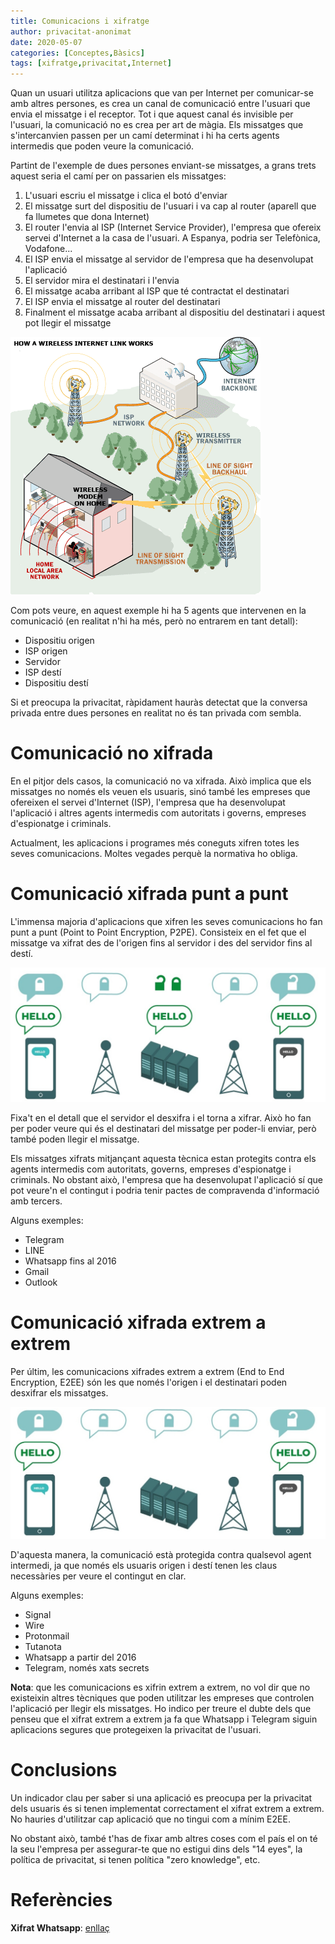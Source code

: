 ```yaml
---
title: Comunicacions i xifratge
author: privacitat-anonimat
date: 2020-05-07
categories: [Conceptes,Bàsics]
tags: [xifratge,privacitat,Internet]
---
```


Quan un usuari utilitza aplicacions que van per Internet per comunicar-se amb altres persones, es crea un canal de comunicació entre l'usuari que envia el missatge i el receptor. Tot i que aquest canal és invisible per l'usuari, la comunicació no es crea per art de màgia. Els missatges que s'intercanvien passen per un camí determinat i hi ha certs agents intermedis que poden veure la comunicació.

Partint de l'exemple de dues persones enviant-se missatges, a grans trets aquest seria el camí per on passarien els missatges:
1. L'usuari escriu el missatge i clica el botó d'enviar
2. El missatge surt del dispositiu de l'usuari i va cap al router (aparell que fa llumetes que dona Internet)
3. El router l'envia al ISP (Internet Service Provider), l'empresa que ofereix servei d'Internet a la casa de l'usuari. A Espanya, podria ser Telefònica, Vodafone...
4. El ISP envia el missatge al servidor de l'empresa que ha desenvolupat l'aplicació
5. El servidor mira el destinatari i l'envia
6. El missatge acaba arribant al ISP que té contractat el destinatari
7. El ISP envia el missatge al router del destinatari
8. Finalment el missatge acaba arribant al dispositiu del destinatari i aquest pot llegir el missatge

![](https://raw.githubusercontent.com/privacitat-anonimat/privacitat-anonimat.github.io/master/img/2020-05-07-comunicacions_xifrat/isp.jpg)

Com pots veure, en aquest exemple hi ha 5 agents que intervenen en la comunicació (en realitat n'hi ha més, però no entrarem en tant detall):
* Dispositiu origen
* ISP origen
* Servidor
* ISP destí
* Dispositiu destí

Si et preocupa la privacitat, ràpidament hauràs detectat que la conversa privada entre dues persones en realitat no és tan privada com sembla.

# Comunicació no xifrada
En el pitjor dels casos, la comunicació no va xifrada. Això implica que els missatges no només els veuen els usuaris, sinó també les empreses que ofereixen el servei d'Internet (ISP), l'empresa que ha desenvolupat l'aplicació i altres agents intermedis com autoritats i governs, empreses d'espionatge i criminals.

Actualment, les aplicacions i programes més coneguts xifren totes les seves comunicacions. Moltes vegades perquè la normativa ho obliga.

# Comunicació xifrada punt a punt
L'immensa majoria d'aplicacions que xifren les seves comunicacions ho fan punt a punt (Point to Point Encryption, P2PE). Consisteix en el fet que el missatge va xifrat des de l'origen fins al servidor i des del servidor fins al destí.

![](https://raw.githubusercontent.com/privacitat-anonimat/privacitat-anonimat.github.io/master/img/2020-05-07-comunicacions_xifrat/p2pe.jpg)

Fixa't en el detall que el servidor el desxifra i el torna a xifrar. Això ho fan per poder veure qui és el destinatari del missatge per poder-li enviar, però també poden llegir el missatge.

Els missatges xifrats mitjançant aquesta tècnica estan protegits contra els agents intermedis com autoritats, governs, empreses d'espionatge i criminals. No obstant això, l'empresa que ha desenvolupat l'aplicació sí que pot veure'n el contingut i podria tenir pactes de compravenda d'informació amb tercers.

Alguns exemples:
* Telegram
* LINE
* Whatsapp fins al 2016
* Gmail
* Outlook

# Comunicació xifrada extrem a extrem
Per últim, les comunicacions xifrades extrem a extrem (End to End Encryption, E2EE) són les que només l'origen i el destinatari poden desxifrar els missatges.

![](https://raw.githubusercontent.com/privacitat-anonimat/privacitat-anonimat.github.io/master/img/2020-05-07-comunicacions_xifrat/e2ee.jpg)

D'aquesta manera, la comunicació està protegida contra qualsevol agent intermedi, ja que només els usuaris origen i destí tenen les claus necessàries per veure el contingut en clar.

Alguns exemples:
* Signal
* Wire
* Protonmail
* Tutanota
* Whatsapp a partir del 2016
* Telegram, només xats secrets

**Nota**: que les comunicacions es xifrin extrem a extrem, no vol dir que no existeixin altres tècniques que poden utilitzar les empreses que controlen l'aplicació per llegir els missatges. Ho indico per treure el dubte dels que penseu que el xifrat extrem a extrem ja fa que Whatsapp i Telegram siguin aplicacions segures que protegeixen la privacitat de l'usuari.

# Conclusions
Un indicador clau per saber si una aplicació es preocupa per la privacitat dels usuaris és si tenen implementat correctament el xifrat extrem a extrem. No hauries d'utilitzar cap aplicació que no tingui com a mínim E2EE.

No obstant això, també t'has de fixar amb altres coses com el país el on té la seu l'empresa per assegurar-te que no estigui dins dels "14 eyes", la política de privacitat, si tenen política "zero knowledge", etc.

# Referències
**Xifrat Whatsapp**: [enllaç](https://medium.com/@gzanon/no-end-to-end-encryption-does-not-prevent-facebook-from-accessing-whatsapp-chats-d7c6508731b2)